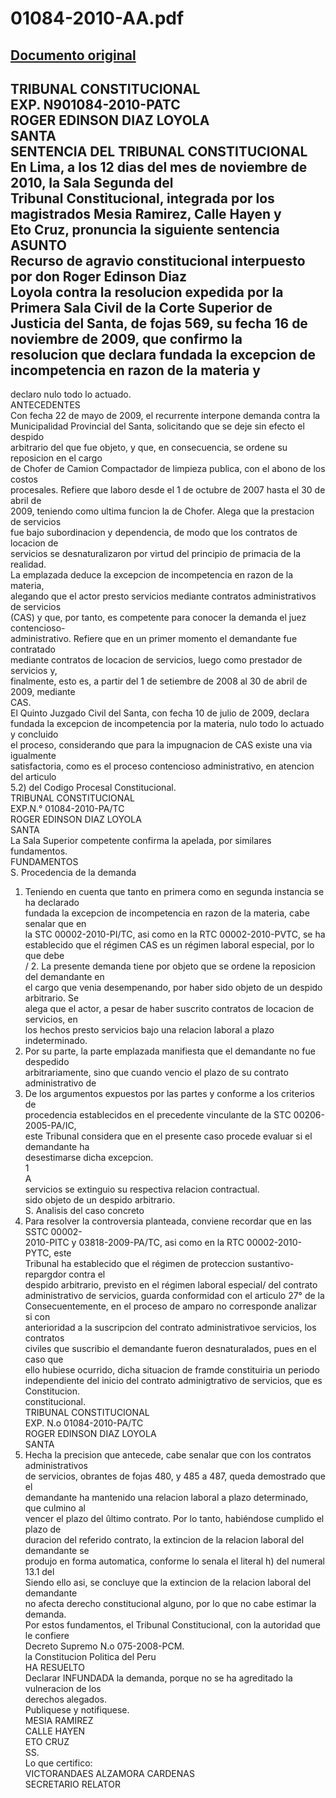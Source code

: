 
01084-2010-AA.pdf
=================
  
[Documento original](https://tc.gob.pe/jurisprudencia/2010/01084-2010-AA.pdf)  
---  
TRIBUNAL CONSTITUCIONAL  
EXP. N901084-2010-PATC  
ROGER EDINSON DIAZ LOYOLA  
SANTA  
SENTENCIA DEL TRIBUNAL CONSTITUCIONAL  
En Lima, a los 12 dias del mes de noviembre de 2010, la Sala Segunda del  
Tribunal Constitucional, integrada por los magistrados Mesia Ramirez, Calle Hayen y  
Eto Cruz, pronuncia la siguiente sentencia  
ASUNTO  
Recurso de agravio constitucional interpuesto por don Roger Edinson Diaz  
Loyola contra la resolucion expedida por la Primera Sala Civil de la Corte Superior de  
Justicia del Santa, de fojas 569, su fecha 16 de noviembre de 2009, que confirmo la  
resolucion que declara fundada la excepcion de incompetencia en razon de la materia y  
-  
declaro nulo todo lo actuado.  
ANTECEDENTES  
Con fecha 22 de mayo de 2009, el recurrente interpone demanda contra la  
Municipalidad Provincial del Santa, solicitando que se deje sin efecto el despido  
arbitrario del que fue objeto, y que, en consecuencia, se ordene su reposicion en el cargo  
de Chofer de Camion Compactador de limpieza publica, con el abono de los costos  
procesales. Refiere que laboro desde el 1 de octubre de 2007 hasta el 30 de abril de  
2009, teniendo como ultima funcion la de Chofer. Alega que la prestacion de servicios  
fue bajo subordinacion y dependencia, de modo que los contratos de locacion de  
servicios se desnaturalizaron por virtud del principio de primacia de la realidad.  
La emplazada deduce la excepcion de incompetencia en razon de la materia,  
alegando que el actor presto servicios mediante contratos administrativos de servicios  
(CAS) y que, por tanto, es competente para conocer la demanda el juez contencioso-  
administrativo. Refiere que en un primer momento el demandante fue contratado  
mediante contratos de locacion de servicios, luego como prestador de servicios y,  
finalmente, esto es, a partir del 1 de setiembre de 2008 al 30 de abril de 2009, mediante  
CAS.  
El Quinto Juzgado Civil del Santa, con fecha 10 de julio de 2009, declara  
fundada la excepcion de incompetencia por la materia, nulo todo lo actuado y concluido  
el proceso, considerando que para la impugnacion de CAS existe una via igualmente  
satisfactoria, como es el proceso contencioso administrativo, en atencion del articulo  
5.2) del Codigo Procesal Constitucional.  
TRIBUNAL CONSTITUCIONAL  
EXP.N.° 01084-2010-PA/TC  
ROGER EDINSON DIAZ LOYOLA  
SANTA  
La Sala Superior competente confirma la apelada, por similares fundamentos.  
FUNDAMENTOS  
S. Procedencia de la demanda  
1. Teniendo en cuenta que tanto en primera como en segunda instancia se ha declarado  
fundada la excepcion de incompetencia en razon de la materia, cabe senalar que en  
la STC 00002-2010-PI/TC, asi como en la RTC 00002-2010-PVTC, se ha  
establecido que el régimen CAS es un régimen laboral especial, por lo que debe  
/ 2. La presente demanda tiene por objeto que se ordene la reposicion del demandante en  
el cargo que venia desempenando, por haber sido objeto de un despido arbitrario. Se  
alega que el actor, a pesar de haber suscrito contratos de locacion de servicios, en  
los hechos presto servicios bajo una relacion laboral a plazo indeterminado.  
3. Por su parte, la parte emplazada manifiesta que el demandante no fue despedido  
arbitrariamente, sino que cuando vencio el plazo de su contrato administrativo de  
4. De los argumentos expuestos por las partes y conforme a los criterios de  
procedencia establecidos en el precedente vinculante de la STC 00206-2005-PA/IC,  
este Tribunal considera que en el presente caso procede evaluar si el demandante ha  
desestimarse dicha excepcion.  
1  
A  
servicios se extinguio su respectiva relacion contractual.  
sido objeto de un despido arbitrario.  
S. Analisis del caso concreto  
5. Para resolver la controversia planteada, conviene recordar que en las SSTC 00002-  
2010-PITC y 03818-2009-PA/TC, asi como en la RTC 00002-2010-PYTC, este  
Tribunal ha establecido que el régimen de proteccion sustantivo-repargdor contra el  
despido arbitrario, previsto en el régimen laboral especial/ del contrato  
administrativo de servicios, guarda conformidad con el articulo 27° de la  
Consecuentemente, en el proceso de amparo no corresponde analizar si con  
anterioridad a la suscripcion del contrato administrativoe servicios, los contratos  
civiles que suscribio el demandante fueron desnaturalados, pues en el caso que  
ello hubiese ocurrido, dicha situacion de framde constituiria un periodo  
independiente del inicio del contrato adminigtrativo de servicios, que es  
Constitucion.  
constitucional.  
TRIBUNAL CONSTITUCIONAL  
EXP. N.o 01084-2010-PA/TC  
ROGER EDINSON DIAZ LOYOLA  
SANTA  
6. Hecha la precision que antecede, cabe senalar que con los contratos administrativos  
de servicios, obrantes de fojas 480, y 485 a 487, queda demostrado que el  
demandante ha mantenido una relacion laboral a plazo determinado, que culmino al  
vencer el plazo del ûltimo contrato. Por lo tanto, habiéndose cumplido el plazo de  
duracion del referido contrato, la extincion de la relacion laboral del demandante se  
produjo en forma automatica, conforme lo senala el literal h) del numeral 13.1 del  
Siendo ello asi, se concluye que la extincion de la relacion laboral del demandante  
no afecta derecho constitucional alguno, por lo que no cabe estimar la demanda.  
Por estos fundamentos, el Tribunal Constitucional, con la autoridad que le confiere  
Decreto Supremo N.o 075-2008-PCM.  
la Constitucion Politica del Peru  
HA RESUELTO  
Declarar INFUNDADA la demanda, porque no se ha agreditado la vulneracion de los  
derechos alegados.  
Publiquese y notifiquese.  
MESIA RAMIREZ  
CALLE HAYEN  
ETO CRUZ  
SS.  
Lo que certifico:  
VICTORANDAES ALZAMORA CARDENAS  
SECRETARIO RELATOR